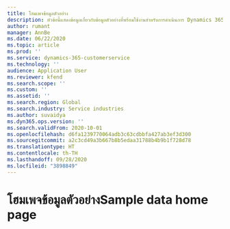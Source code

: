 ```yaml
---
title: โฮมเพจข้อมูลตัวอย่าง
description: หัวข้อนี้แสดงข้อมูลเกี่ยวกับข้อมูลตัวอย่างที่พร้อมใช้งานสำหรับการดำเนินการ Dynamics 365 Project
author: rumant
manager: AnnBe
ms.date: 06/22/2020
ms.topic: article
ms.prod: ''
ms.service: dynamics-365-customerservice
ms.technology: ''
audience: Application User
ms.reviewer: kfend
ms.search.scope: ''
ms.custom: ''
ms.assetid: ''
ms.search.region: Global
ms.search.industry: Service industries
ms.author: suvaidya
ms.dyn365.ops.version: ''
ms.search.validFrom: 2020-10-01
ms.openlocfilehash: d6fa1239770064adb3c63cdbbfa427ab3ef3d300
ms.sourcegitcommit: a2c3cd49a3b667b8b5edaa31788b4b9b1f728d78
ms.translationtype: HT
ms.contentlocale: th-TH
ms.lasthandoff: 09/28/2020
ms.locfileid: "3898849"
---
```

# <a name="sample-data-home-page"></a><span data-ttu-id="f2509-103">โฮมเพจข้อมูลตัวอย่าง</span><span class="sxs-lookup"><span data-stu-id="f2509-103">Sample data home page</span></span>
